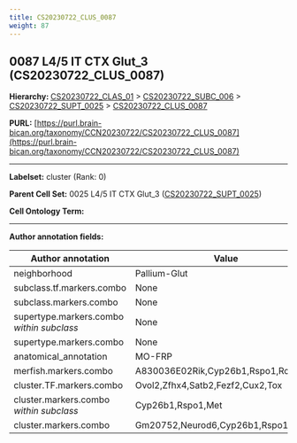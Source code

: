 ```yaml
---
title: CS20230722_CLUS_0087
weight: 87
---
```

## 0087 L4/5 IT CTX Glut_3 (CS20230722_CLUS_0087)
<b>Hierarchy: </b>
[CS20230722_CLAS_01](../CS20230722_CLAS_01) >
[CS20230722_SUBC_006](../CS20230722_SUBC_006) >
[CS20230722_SUPT_0025](../CS20230722_SUPT_0025) >
[CS20230722_CLUS_0087](../CS20230722_CLUS_0087)

**PURL:** [https://purl.brain-bican.org/taxonomy/CCN20230722/CS20230722_CLUS_0087](https://purl.brain-bican.org/taxonomy/CCN20230722/CS20230722_CLUS_0087)

---


**Labelset:** cluster (Rank: 0)

**Parent Cell Set:** 0025 L4/5 IT CTX Glut_3 ([CS20230722_SUPT_0025](../CS20230722_SUPT_0025))



**Cell Ontology Term:** 

[MARKER GENES.]: #


---

[TRANSFERRED ANNOTATIONS.]: #


[AUTHOR ANNOTATION FIELDS.]: #


**Author annotation fields:**

| Author annotation | Value |
|-------------------|-------|
|neighborhood|Pallium-Glut|
|subclass.tf.markers.combo|None|
|subclass.markers.combo|None|
|supertype.markers.combo _within subclass_|None|
|supertype.markers.combo|None|
|anatomical_annotation|MO-FRP|
|merfish.markers.combo|A830036E02Rik,Cyp26b1,Rspo1,Rorb,Met|
|cluster.TF.markers.combo|Ovol2,Zfhx4,Satb2,Fezf2,Cux2,Tox|
|cluster.markers.combo _within subclass_|Cyp26b1,Rspo1,Met|
|cluster.markers.combo|Gm20752,Neurod6,Cyp26b1,Rspo1|
